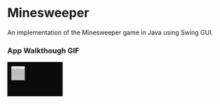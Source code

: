 # Minesweeper
An implementation of the Minesweeper game in Java using Swing GUI.

### App Walkthough GIF

<img src="MinesweeperGIF.gif" width=25% height=25%><br>
